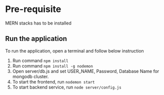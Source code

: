 # Pre-requisite 
MERN stacks has to be installed

## Run the application

To run the application, open a terminal and follow below instruction

1. Run command `npm install`
2. Run command `npm install -g nodemon`
3. Open server/db.js and set USER_NAME, Password, Database Name for mongodb cluster.
4. To start the frontend, run `nodemon start`
5. To start backend service, run `node server/config.js`
